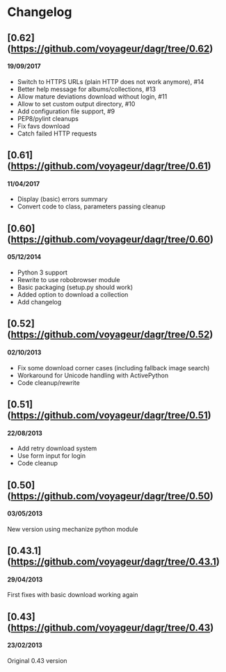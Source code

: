 # Changelog

## [0.62] (https://github.com/voyageur/dagr/tree/0.62)
#### 19/09/2017
- Switch to HTTPS URLs (plain HTTP does not work anymore), #14
- Better help message for albums/collections, #13
- Allow mature deviations download without login, #11
- Allow to set custom output directory, #10
- Add configuration file support, #9
- PEP8/pylint cleanups
- Fix favs download
- Catch failed HTTP requests

## [0.61] (https://github.com/voyageur/dagr/tree/0.61)
#### 11/04/2017
- Display (basic) errors summary
- Convert code to class, parameters passing cleanup

## [0.60] (https://github.com/voyageur/dagr/tree/0.60)
#### 05/12/2014
- Python 3 support
- Rewrite to use robobrowser module
- Basic packaging (setup.py should work)
- Added option to download a collection
- Add changelog

## [0.52] (https://github.com/voyageur/dagr/tree/0.52)
#### 02/10/2013
- Fix some download corner cases (including fallback image search)
- Workaround for Unicode handling with ActivePython
- Code cleanup/rewrite

## [0.51] (https://github.com/voyageur/dagr/tree/0.51)
#### 22/08/2013
- Add retry download system
- Use form input for login
- Code cleanup

## [0.50] (https://github.com/voyageur/dagr/tree/0.50)
#### 03/05/2013
New version using mechanize python module

## [0.43.1] (https://github.com/voyageur/dagr/tree/0.43.1)
#### 29/04/2013
First fixes with basic download working again

## [0.43] (https://github.com/voyageur/dagr/tree/0.43)
#### 23/02/2013
Original 0.43 version
